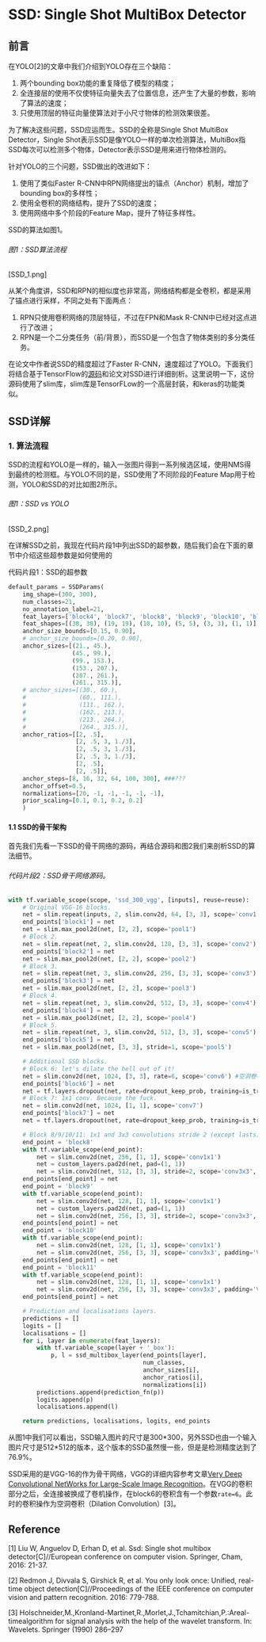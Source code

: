 # SSD: Single Shot MultiBox Detector

## 前言

在YOLO\[2\]的文章中我们介绍到YOLO存在三个缺陷：

1. 两个bounding box功能的重复降低了模型的精度；
2. 全连接层的使用不仅使特征向量失去了位置信息，还产生了大量的参数，影响了算法的速度；
3. 只使用顶层的特征向量使算法对于小尺寸物体的检测效果很差。

为了解决这些问题，SSD应运而生。SSD的全称是Single Shot MultiBox Detector，Single Shot表示SSD是像YOLO一样的单次检测算法，MultiBox指SSD每次可以检测多个物体，Detector表示SSD是用来进行物体检测的。

针对YOLO的三个问题，SSD做出的改进如下：

1. 使用了类似Faster R-CNN中RPN网络提出的锚点（Anchor）机制，增加了bounding box的多样性；
2. 使用全卷积的网络结构，提升了SSD的速度；
3. 使用网络中多个阶段的Feature Map，提升了特征多样性。

SSD的算法如图1。

###### 图1：SSD算法流程

\[SSD\_1.png\]

从某个角度讲，SSD和RPN的相似度也非常高，网络结构都是全卷积，都是采用了锚点进行采样，不同之处有下面两点：

1. RPN只使用卷积网络的顶层特征，不过在FPN和Mask R-CNN中已经对这点进行了改进；
2. RPN是一个二分类任务（前/背景），而SSD是一个包含了物体类别的多分类任务。

在论文中作者说SSD的精度超过了Faster R-CNN，速度超过了YOLO。下面我们将结合基于TensorFlow的[源码](https://github.com/balancap/SSD-Tensorflow)和论文对SSD进行详细剖析。这里说明一下，这份源码使用了slim库，slim库是TensorFLow的一个高层封装，和keras的功能类似。

## SSD详解

### 1. 算法流程

SSD的流程和YOLO是一样的，输入一张图片得到一系列候选区域，使用NMS得到最终的检测框。与YOLO不同的是，SSD使用了不同阶段的Feature Map用于检测，YOLO和SSD的对比如图2所示。

###### 图1：SSD vs YOLO

\[SSD\_2.png\]

在详解SSD之前，我现在代码片段1中列出SSD的超参数，随后我们会在下面的章节中介绍这些超参数是如何使用的

代码片段1：SSD的超参数

```py
default_params = SSDParams(
    img_shape=(300, 300),
    num_classes=21,
    no_annotation_label=21,
    feat_layers=['block4', 'block7', 'block8', 'block9', 'block10', 'block11'],
    feat_shapes=[(38, 38), (19, 19), (10, 10), (5, 5), (3, 3), (1, 1)],
    anchor_size_bounds=[0.15, 0.90],
    # anchor_size_bounds=[0.20, 0.90],
    anchor_sizes=[(21., 45.),
                  (45., 99.),
                  (99., 153.),
                  (153., 207.),
                  (207., 261.),
                  (261., 315.)],
    # anchor_sizes=[(30., 60.),
    #               (60., 111.),
    #               (111., 162.),
    #               (162., 213.),
    #               (213., 264.),
    #               (264., 315.)],
    anchor_ratios=[[2, .5],
                   [2, .5, 3, 1./3],
                   [2, .5, 3, 1./3],
                   [2, .5, 3, 1./3],
                   [2, .5],
                   [2, .5]],
    anchor_steps=[8, 16, 32, 64, 100, 300], ###???
    anchor_offset=0.5,
    normalizations=[20, -1, -1, -1, -1, -1],
    prior_scaling=[0.1, 0.1, 0.2, 0.2]
    )
```

#### 1.1 SSD的骨干架构

首先我们先看一下SSD的骨干网络的源码，再结合源码和图2我们来剖析SSD的算法细节。

###### 代码片段2：SSD骨干网络源码。

```py
with tf.variable_scope(scope, 'ssd_300_vgg', [inputs], reuse=reuse):
    # Original VGG-16 blocks.
    net = slim.repeat(inputs, 2, slim.conv2d, 64, [3, 3], scope='conv1')
    end_points['block1'] = net
    net = slim.max_pool2d(net, [2, 2], scope='pool1')
    # Block 2.
    net = slim.repeat(net, 2, slim.conv2d, 128, [3, 3], scope='conv2')
    end_points['block2'] = net
    net = slim.max_pool2d(net, [2, 2], scope='pool2')
    # Block 3.
    net = slim.repeat(net, 3, slim.conv2d, 256, [3, 3], scope='conv3')
    end_points['block3'] = net
    net = slim.max_pool2d(net, [2, 2], scope='pool3')
    # Block 4.
    net = slim.repeat(net, 3, slim.conv2d, 512, [3, 3], scope='conv4')
    end_points['block4'] = net
    net = slim.max_pool2d(net, [2, 2], scope='pool4')
    # Block 5.
    net = slim.repeat(net, 3, slim.conv2d, 512, [3, 3], scope='conv5')
    end_points['block5'] = net
    net = slim.max_pool2d(net, [3, 3], stride=1, scope='pool5')

    # Additional SSD blocks.
    # Block 6: let's dilate the hell out of it!
    net = slim.conv2d(net, 1024, [3, 3], rate=6, scope='conv6') #空洞卷积
    end_points['block6'] = net
    net = tf.layers.dropout(net, rate=dropout_keep_prob, training=is_training)
    # Block 7: 1x1 conv. Because the fuck.
    net = slim.conv2d(net, 1024, [1, 1], scope='conv7')
    end_points['block7'] = net
    net = tf.layers.dropout(net, rate=dropout_keep_prob, training=is_training)

    # Block 8/9/10/11: 1x1 and 3x3 convolutions stride 2 (except lasts).
    end_point = 'block8'
    with tf.variable_scope(end_point):
        net = slim.conv2d(net, 256, [1, 1], scope='conv1x1')
        net = custom_layers.pad2d(net, pad=(1, 1))
        net = slim.conv2d(net, 512, [3, 3], stride=2, scope='conv3x3', padding='VALID')
    end_points[end_point] = net
    end_point = 'block9'
    with tf.variable_scope(end_point):
        net = slim.conv2d(net, 128, [1, 1], scope='conv1x1')
        net = custom_layers.pad2d(net, pad=(1, 1))
        net = slim.conv2d(net, 256, [3, 3], stride=2, scope='conv3x3', padding='VALID')
    end_points[end_point] = net
    end_point = 'block10'
    with tf.variable_scope(end_point):
        net = slim.conv2d(net, 128, [1, 1], scope='conv1x1')
        net = slim.conv2d(net, 256, [3, 3], scope='conv3x3', padding='VALID')
    end_points[end_point] = net
    end_point = 'block11'
    with tf.variable_scope(end_point):
        net = slim.conv2d(net, 128, [1, 1], scope='conv1x1')
        net = slim.conv2d(net, 256, [3, 3], scope='conv3x3', padding='VALID')
    end_points[end_point] = net

    # Prediction and localisations layers.
    predictions = []
    logits = []
    localisations = []
    for i, layer in enumerate(feat_layers):
        with tf.variable_scope(layer + '_box'):
            p, l = ssd_multibox_layer(end_points[layer],
                                      num_classes,
                                      anchor_sizes[i],
                                      anchor_ratios[i],
                                      normalizations[i])
        predictions.append(prediction_fn(p))
        logits.append(p)
        localisations.append(l)

    return predictions, localisations, logits, end_points
```

从图1中我们可以看出，SSD输入图片的尺寸是300\*300，另外SSD也由一个输入图片尺寸是512\*512的版本，这个版本的SSD虽然慢一些，但是是检测精度达到了76.9%。

SSD采用的是VGG-16的作为骨干网络，VGG的详细内容参考文章[Very Deep Convolutional NetWorks for Large-Scale Image Recognition](https://senliuy.gitbooks.io/advanced-deep-learning/content/di-yi-zhang-ff1a-jing-dian-wang-luo/very-deep-convolutional-networks-for-large-scale-image-recognition.html)。在VGG的卷积部分之后，全连接被换成了卷机操作，在block6的卷积含有一个参数`rate=6`。此时的卷积操作为空洞卷积（Dilation Convolution）\[3\]。

## Reference

\[1\] Liu W, Anguelov D, Erhan D, et al. Ssd: Single shot multibox detector\[C\]//European conference on computer vision. Springer, Cham, 2016: 21-37.

\[2\] Redmon J, Divvala S, Girshick R, et al. You only look once: Unified, real-time object detection\[C\]//Proceedings of the IEEE conference on computer vision and pattern recognition. 2016: 779-788.

\[3\] Holschneider,M.,Kronland-Martinet,R.,Morlet,J.,Tchamitchian,P.:Areal-timealgorithm for signal analysis with the help of the wavelet transform. In: Wavelets. Springer \(1990\) 286–297

